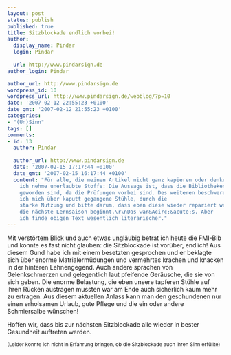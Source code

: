 ```yaml
---
layout: post
status: publish
published: true
title: Sitzblockade endlich vorbei!
author:
  display_name: Pindar
  login: Pindar
  
  url: http://www.pindarsign.de
author_login: Pindar

author_url: http://www.pindarsign.de
wordpress_id: 10
wordpress_url: http://www.pindarsign.de/webblog/?p=10
date: '2007-02-12 22:55:23 +0100'
date_gmt: '2007-02-12 21:55:23 +0100'
categories:
- "(Un)Sinn"
tags: []
comments:
- id: 13
  author: Pindar
  
  author_url: http://www.pindarsign.de
  date: '2007-02-15 17:17:44 +0100'
  date_gmt: '2007-02-15 16:17:44 +0100'
  content: "Für alle, die meinen Artikel nicht ganz kapieren oder denken
    ich nehme unerlaubte Stoffe: Die Aussage ist, dass die Bibliotheken wieder leer
    geworden sind, da die Prüfungen vorbei sind. Des weiteren beschwere
    ich mich über kaputt gegangene Stühle, durch die
    starke Nutzung und bitte darum, dass eben diese wieder repariert werden, bevor
    die nächste Lernsaison beginnt.\r\nDas war&Acirc;&acute;s. Aber
    ich finde obigen Text wesentlich literarischer."
---
```

<p>Mit verstörtem Blick und auch etwas ungläubig betrat ich heute die FMI-Bib und konnte es fast nicht glauben: die Sitzblockade ist vorüber, endlich! Aus diesem Gund habe ich mit einem besetzten gesprochen und er beklagte sich über enorme Matrialermüdungen und vermehrtes krachen und knacken in der hinteren Lehnengegend. Auch andere sprachen von Gelenkschmerzen und gelegentlich laut pfeifende Geräusche, die sie von sich geben. Die enorme Belastung, die eben unsere tapferen Stühle auf ihren Rücken austragen mussten war am Ende auch sicherlich kaum mehr zu ertragen. Aus diesem aktuellen Anlass kann man den geschundenen nur einen erholsamen Urlaub, gute Pflege und die ein oder andere Schmiersalbe wünschen!</p>
<p>Hoffen wir, dass bis zur nächsten Sitzblockade alle wieder in bester Gesundheit auftreten werden.</p>
<p><small>(Leider konnte ich nicht in Erfahrung bringen, ob die Sitzblockade auch ihren Sinn erfüllte)</small></p>
